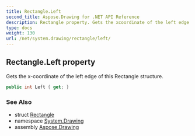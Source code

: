 ```yaml
---
title: Rectangle.Left
second_title: Aspose.Drawing for .NET API Reference
description: Rectangle property. Gets the xcoordinate of the left edge of this Rectangle structure
type: docs
weight: 130
url: /net/system.drawing/rectangle/left/
---
```

## Rectangle.Left property

Gets the x-coordinate of the left edge of this Rectangle structure.

```csharp
public int Left { get; }
```

### See Also

* struct [Rectangle](../)
* namespace [System.Drawing](../../rectangle/)
* assembly [Aspose.Drawing](../../../)


